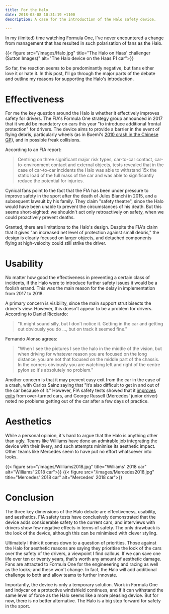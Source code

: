 ```yaml
---
title: For the Halo
date: 2018-03-08 10:31:19 +1100
description: A case for the introduction of the Halo safety device.

---
```

In my (limited) time watching Formula One, I've never encountered a change from
management that has resulted in such polarisation of fans as the Halo.

{{< figure src="/images/Halo.jpg" title="The Halo on Haas' challenger (Sutton Images)" alt="The Halo device on the Haas F1 car">}}

So far, the reaction seems to be predominantly negative, but fans either love it
or hate it. In this post, I'll go through the major parts of the debate and
outline my reasons for supporting the Halo's introduction.

# Effectiveness

For me the key question around the Halo is whether it effectively improves
safety for drivers. The FIA's Formula One strategy group announced in 2017 that
it would be mandatory on cars this year "to introduce additional frontal
protection" for drivers. The device aims to provide a barrier in the event of
flying debris, particularly wheels (as in Buemi's [2010 crash in the Chinese
GP](https://www.youtube.com/watch?v=xwoCLiyzdgU)), and in possible freak
collisions.

According to an FIA report:

> Centring on three significant major risk types, car-to-car contact,
> car-to-environment contact and external objects, tests revealed that in the
> case of car-to-car incidents the Halo was able to withstand 15x the static
> load of the full mass of the car and was able to significantly reduce the
> potential for injuries.

Cynical fans point to the fact that the FIA has been under pressure to improve
safety in the sport after the death of Jules Bianchi in 2015, and a subsequent
lawsuit by his family. They claim "safety theatre", since the Halo would have
been unable to prevent the circumstances of his death. But this seems
short-sighted: we shouldn't act only retroactively on safety, when we could
proactively prevent deaths.

Granted, there are limitations to the Halo's design. Despite the FIA's claim
that it gives "an increased net level of protection against small debris," the
design is clearly focused on larger objects, and detached components flying at
high-velocity could still strike the driver.

# Usability

No matter how good the effectiveness in preventing a certain class of incidents,
if the Halo were to introduce further safety issues it would be a foolish
errand. This was the main reason for the delay in implementation from 2017 to
2018\.

A primary concern is visibility, since the main support strut bisects the
driver's view. However, this doesn't appear to be a problem for drivers.
According to Daniel Ricciardo:

> "It might sound silly, but I don't notice it. Getting in the car and getting
> out obviously you do ..., but on track it seemed fine."

Fernando Alonso agrees:

> "When I see the pictures I see the halo in the middle of the vision, but when
> driving for whatever reason you are focused on the long distance, you are not
> that focused on the middle part of the chassis. In the corners obviously you
> are watching left and right of the centre pylon so it's absolutely no
> problem."

Another concern is that it may prevent easy exit from the car in the case of a
crash, with Carlos Sainz saying that "It’s also difficult to get in and out of
the car because of it." However, FIA safety tests showed that it [improves
exits](https://www.autosport.com/f1/news/131095/six-key-myths-about-f1-halo-device-busted)
from over-turned cars, and George Russell (Mercedes' junior driver) noted no
problems getting out of the car after a few days of practice.

# Aesthetics

While a personal opinion, it's hard to argue that the Halo is anything other
than ugly. Teams like Williams have done an admirable job integrating the device
with their livery, and such attempts minimise its aesthetic impact. Other teams
like Mercedes seem to have put no effort whatsoever into looks.

{{< figure src="/images/Williams2018.jpg" title="Williams' 2018 car" alt="Williams' 2018 car">}}
{{< figure src="/images/Mercedes2018.jpg" title="Mercedes' 2018 car" alt="Mercedes' 2018 car">}}

# Conclusion

The three key dimensions of the Halo debate are effectiveness, usability, and
aesthetics. FIA safety tests have conclusively demonstrated that the device adds
considerable safety to the current cars, and interviews with drivers show few
negative effects in terms of safety. The only drawback is the look of the
device, although this can be minimised with clever styling.

Ultimately I think it comes down to a question of priorities. Those against the
Halo for aesthetic reasons are saying they prioritise the look of the cars over
the safety of the drivers, a viewpoint I find callous. If we can save one life
over ten or twenty years, that's worth any amount of aesthetic damage. Fans are
attracted to Formula One for the engineeering and racing as well as the looks;
and these won't change. In fact, the Halo will add additional challenge to both
and allow teams to further innovate.

Importantly, the device is only a temporary solution. Work in Formula One and
Indycar on a protective windshield continues, and if it can withstand the same
level of force as the Halo seems like a more pleasing device. But for now, there
is no better alternative. The Halo is a big step forward for safety in the
sport.
